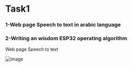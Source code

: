 
# Task1 
### 1-Web page Speech to text in arabic language

 ### 2-Writing an wisdom ESP32 operating algorithm
 
  Web page Speech to text
  
  ![image](https://user-images.githubusercontent.com/109203173/178836475-542fcd76-c075-4c3a-8f60-87ae232a6b13.png)
